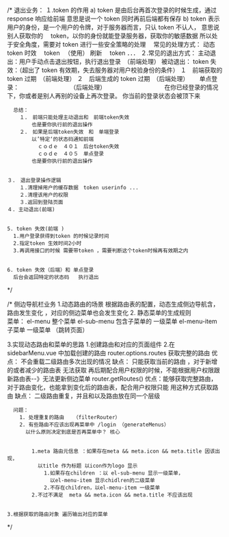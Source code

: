 /\*
退出业务：
１.token 的作用
a) token 是由后台再首次登录的时候生成，通过 response 响应给前端
意思是说一个 token 同时再前后端都有保存
b) token 表示用户的身份，是一个用户的令牌，对于服务器而言，只认 token 不认人，
意思说别人获取你的　 token，以你的身份就能登录服务器，获取你的敏感数据
所以处于安全角度，需要对 token 进行一些安全策略的处理　
常见的处理方式：
动态　 token
时效　 token 　（使用）
刷新　 token
．．．
２.常见的退出方式：
主动退出：用户手动点击退出按钮，执行退出登录　（前端处理）
被动退出：
token 失效：（超出了 token 有效期，失去服务器对用户校验身份的条件）
１　前端获取的 token 过期　（前端处理）
２　后端生成的 token 过期　（后端处理）　　
单点登录：　　　　　　　　　（后端处理）　　　　　　　　　　
在你已经登录的情况下，你或者是别人再别的设备上再次登录。
你当前的登录状态会被顶下来

      总结：
        １.　前端只能处理主动退出和　前端token失效
            也是要你执行前的退出操作　
        ２.　如果是后端token失效　和　单端登录
            以’特定‘的状态码通知前端
              ｃｏｄｅ　４０１　后台token失效
              ｃｏｄｅ　４０５　单点登录　
            也是要你执行前的退出操作　


    ３.　退出登录操作逻辑　
        １.清理掉用户的缓存数据　token userinfo ...
        ２.清理该用户的权限　
        ３.返回到登陆页面
    ４. 主动退出(前端)


    5. token 失效(前端 )
      1.用户登录获得到token 的时候记录时间
      2.指定token 生效时间2小时
      3.再调用接口的时候 需要带token ，需要判断这个token时候再有效期之内


    6. token 失效（后端）和 单点登录
      后台会返回特定的状态码   执行退出


\*/

/\*
侧边导航栏业务 1.动态路由的场景
根据路由表的配置，动态生成侧边导航含，路由发生变化 ，对应的侧边菜单也会发生变化 2. 静态菜单的生成规则  
 菜单：
el-menu 整个菜单
el-sub-menu 包含子菜单的 一级菜单
el-menu-item 子菜单 一级菜单 （跳转页面）

3.实现动态路由和菜单的思路 1.创建路由和对应的页面组件 2.在 sidebarMenu.vue 中加载创建的路由
router.options.routes 获取完整的路由
优点：
不会重载二级路由多次出现的情况
缺点：
只能获取当前的路由 ，对于新增的或者减少的路由表 无法获取
再后期配合用户权限的时候，不能根据用户权限跟新路由表--》无法更新侧边菜单
router.getRoutes()
优点：能够获取完整路由，对于路由变化，也能拿到变化后的路由表，配合用户权限只能
用这种方式获取路由
缺点：
二级路由重复，并且和以及路由放在同一个层级

      问题：
        1. 处理重复的路由   （filterRouter）
        2. 有些路由不应该出现再菜单中 /login （generateMenus）
          以什么原则决定到底是否再菜单中？ 核心


            1.meta 路由元信息 ：如果存在meta && meta.icon && meta.title 因该出现，
              以title 作为标题 以icon作为logo 显示
                1.如果存在children ：以 el-sub-menu 显示一级菜单，
                  以el-menu-item 显示chidlren的二级菜单
                2.不存在children，以el-menu-item 一级菜单
            2.不过不满足  meta && meta.icon && meta.title 不应该出现


    3.根据获取的路由对象 遍历输出对应的菜单

\*/
